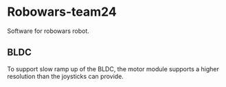 # Robowars-team24
Software for robowars robot. 

## BLDC 
To support slow ramp up of the BLDC, the motor module supports a higher resolution than the joysticks can provide. 